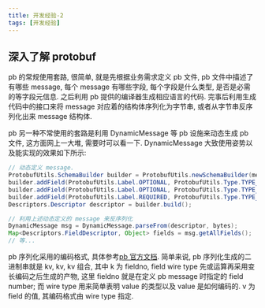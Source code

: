 ```yaml
---
title: 开发经验-2
tags: [开发经验]
---
```



## 深入了解 protobuf

pb 的常规使用套路, 很简单, 就是先根据业务需求定义 pb 文件, pb 文件中描述了有哪些 message, 每个 message 有哪些字段, 每个字段是什么类型, 是否是必需的等字段元信息. 之后利用 pb 提供的编译器生成相应语言的代码. 完事后利用生成代码中的接口来将 message 对应着的结构体序列化为字节串, 或者从字节串反序列化出来 message 结构体.

pb 另一种不常使用的套路是利用 DynamicMessage 等 pb 设施来动态生成 pb 文件, 这方面网上一大堆, 需要时可以看一下. DynamicMessage 大致使用姿势以及能实现的效果如下所示:

```java
// 动态定义 message.
ProtobufUtils.SchemaBuilder builder = ProtobufUtils.newSchemaBuilder(messageName);
builder.addField(ProtobufUtils.Label.OPTIONAL, ProtobufUtils.Type.TYPE_BOOL, fieldName1, fieldNo1);
builder.addField(ProtobufUtils.Label.OPTIONAL, ProtobufUtils.Type.TYPE_INT32, fieldName2, fieldNo2);
builder.addField(ProtobufUtils.Label.REQUIRED, ProtobufUtils.Type.TYPE_INT64, fieldName3, fieldNo3);
Descriptors.Descriptor descriptor = builder.build();

// 利用上述动态定义的 message 来反序列化
DynamicMessage msg = DynamicMessage.parseFrom(descriptor, bytes);
Map<Descriptors.FieldDescriptor, Object> fields = msg.getAllFields();
// 等...
```

pb 序列化采用的编码格式, 具体参考[pb 官方文档](https://developers.google.com/protocol-buffers/docs/encoding). 简单来说, pb 序列化生成的二进制串就是 kv, kv, kv 组合, 其中 k 为 fieldno, field wire type 先或运算再采用变长编码之后生成的产物, 这里 fieldno 就是在定义 pb message 时指定的 field number; 而 wire type 用来简单表明 value 的类型以及 value 是如何编码的. v 为 field 的值, 其编码格式由 wire type 指定.


